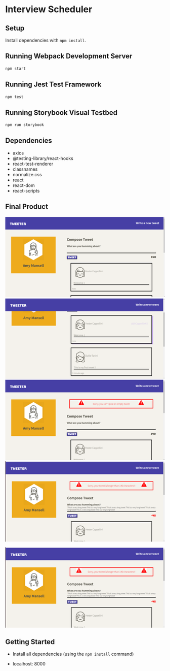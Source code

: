 # Interview Scheduler

## Setup

Install dependencies with `npm install`.

## Running Webpack Development Server

```sh
npm start
```

## Running Jest Test Framework

```sh
npm test
```

## Running Storybook Visual Testbed

```sh
npm run storybook
```
## Dependencies



- axios
- @testing-library/react-hooks
- react-test-renderer
- classnames
- normalize.css
- react
- react-dom
- react-scripts

## Final Product
!["A sreenshot for the appointments on Monday"](https://github.com/SarahAlAshwal/tweeter/blob/master/Doc/main.png)
!["A screenshot for adding a new appointment"](https://github.com/SarahAlAshwal/tweeter/blob/master/Doc/tweets.png)
!["A screenshot for deleting an appointment"](https://github.com/SarahAlAshwal/tweeter/blob/master/Doc/emptyTweetError.png)
!["A screenshot for trying to add an appointment with no student name"](https://github.com/SarahAlAshwal/tweeter/blob/master/Doc/longTweetError.png)

!["A screenshot for trying to add an appointment without choosing an interviewer"](https://github.com/SarahAlAshwal/tweeter/blob/master/Doc/longTweetError.png)


## Getting Started

- Install all dependencies (using the `npm install` command)

- localhost: 8000


